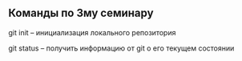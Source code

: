 ## Команды по 3му семинару

git init – инициализация локального репозитория

git status – получить информацию от git о его текущем состоянии